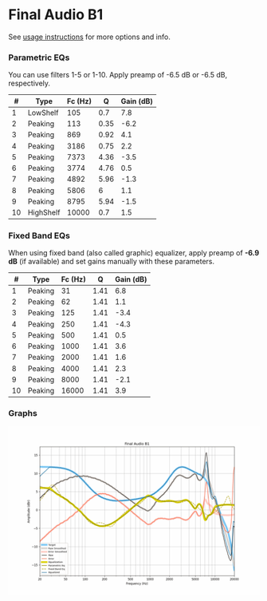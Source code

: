 # Final Audio B1
See [usage instructions](https://github.com/jaakkopasanen/AutoEq#usage) for more options and info.

### Parametric EQs
You can use filters 1-5 or 1-10. Apply preamp of -6.5 dB or -6.5 dB, respectively.

|   # | Type      |   Fc (Hz) |    Q |   Gain (dB) |
|-----|-----------|-----------|------|-------------|
|   1 | LowShelf  |       105 | 0.7  |         7.8 |
|   2 | Peaking   |       113 | 0.35 |        -6.2 |
|   3 | Peaking   |       869 | 0.92 |         4.1 |
|   4 | Peaking   |      3186 | 0.75 |         2.2 |
|   5 | Peaking   |      7373 | 4.36 |        -3.5 |
|   6 | Peaking   |      3774 | 4.76 |         0.5 |
|   7 | Peaking   |      4892 | 5.96 |        -1.3 |
|   8 | Peaking   |      5806 | 6    |         1.1 |
|   9 | Peaking   |      8795 | 5.94 |        -1.5 |
|  10 | HighShelf |     10000 | 0.7  |         1.5 |

### Fixed Band EQs
When using fixed band (also called graphic) equalizer, apply preamp of **-6.9 dB** (if available) and set gains manually with these parameters.

|   # | Type    |   Fc (Hz) |    Q |   Gain (dB) |
|-----|---------|-----------|------|-------------|
|   1 | Peaking |        31 | 1.41 |         6.8 |
|   2 | Peaking |        62 | 1.41 |         1.1 |
|   3 | Peaking |       125 | 1.41 |        -3.4 |
|   4 | Peaking |       250 | 1.41 |        -4.3 |
|   5 | Peaking |       500 | 1.41 |         0.5 |
|   6 | Peaking |      1000 | 1.41 |         3.6 |
|   7 | Peaking |      2000 | 1.41 |         1.6 |
|   8 | Peaking |      4000 | 1.41 |         2.3 |
|   9 | Peaking |      8000 | 1.41 |        -2.1 |
|  10 | Peaking |     16000 | 1.41 |         3.9 |

### Graphs
![](./Final%20Audio%20B1.png)
